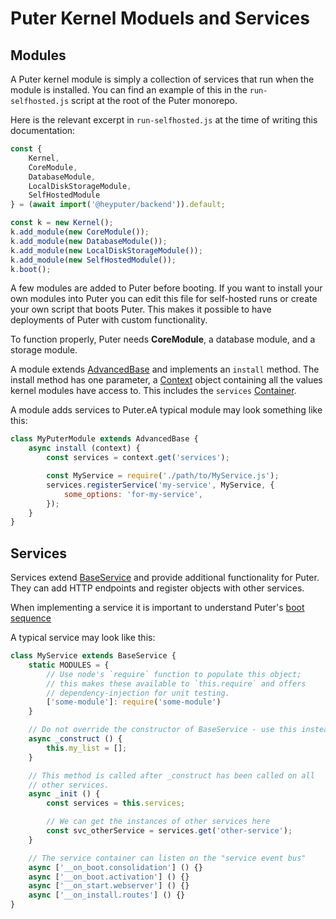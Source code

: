 # Puter Kernel Moduels and Services

## Modules

A Puter kernel module is simply a collection of services that run when
the module is installed. You can find an example of this in the
`run-selfhosted.js` script at the root of the Puter monorepo.

Here is the relevant excerpt in `run-selfhosted.js` at the time of
writing this documentation:

```javascript
const {
    Kernel,
    CoreModule,
    DatabaseModule,
    LocalDiskStorageModule,
    SelfHostedModule
} = (await import('@heyputer/backend')).default;

const k = new Kernel();
k.add_module(new CoreModule());
k.add_module(new DatabaseModule());
k.add_module(new LocalDiskStorageModule());
k.add_module(new SelfHostedModule());
k.boot();
```

A few modules are added to Puter before booting. If you want to install
your own modules into Puter you can edit this file for self-hosted runs
or create your own script that boots Puter. This makes it possible to
have deployments of Puter with custom functionality.

To function properly, Puter needs **CoreModule**, a database module,
and a storage module.

A module extends
[AdvancedBase](../../../putility/README.md)
and implements
an `install` method. The install method has one parameter, a
[Context](../../src/util/context.js)
object containing all the values kernel modules have access to. This
includes the `services`
[Container](../../src/services/Container.js`).

A module adds services to Puter.eA typical module may look something
like this:

```javascript
class MyPuterModule extends AdvancedBase {
    async install (context) {
        const services = context.get('services');

        const MyService = require('./path/to/MyService.js');
        services.registerService('my-service', MyService, {
            some_options: 'for-my-service',
        });
    }
}
```

## Services

Services extend
[BaseService](../../src/services/BaseService.js)
and provide additional functionality for Puter. They can add HTTP
endpoints and register objects with other services.

When implementing a service it is important to understand
Puter's [boot sequence](./boot-sequence.md)

A typical service may look like this:

```javascript
class MyService extends BaseService {
    static MODULES = {
        // Use node's `require` function to populate this object;
        // this makes these available to `this.require` and offers
        // dependency-injection for unit testing.
        ['some-module']: require('some-module')
    }

    // Do not override the constructor of BaseService - use this instead!
    async _construct () {
        this.my_list = [];
    }

    // This method is called after _construct has been called on all
    // other services.
    async _init () {
        const services = this.services;

        // We can get the instances of other services here
        const svc_otherService = services.get('other-service');
    }

    // The service container can listen on the "service event bus"
    async ['__on_boot.consolidation'] () {}
    async ['__on_boot.activation'] () {}
    async ['__on_start.webserver'] () {}
    async ['__on_install.routes'] () {}
}
```
